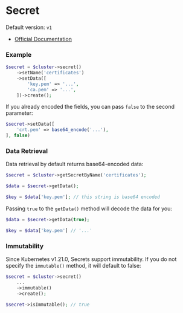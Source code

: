 # Secret

Default version: `v1`

* [Official Documentation](https://kubernetes.io/docs/concepts/configuration/secret/)

### Example

```php
$secret = $cluster->secret()
    ->setName('certificates')
    ->setData([
        'key.pem' => '...',
        'ca.pem' => '...',
    ])->create();
```

If you already encoded the fields, you can pass `false` to the second parameter:

```php
$secret->setData([
    'crt.pem' => base64_encode('...'),
], false)
```

### Data Retrieval

Data retrieval by default returns base64-encoded data:

```php
$secret = $cluster->getSecretByName('certificates');

$data = $secret->getData();

$key = $data['key.pem']; // this string is base64 encoded
```

Passing `true` to the `getData()` method will decode the data for you:

```php
$data = $secret->getData(true);

$key = $data['key.pem'] // '...'
```

### Immutability

Since Kubernetes v1.21.0, Secrets support immutability. If you do not specify the `immutable()` method, it will default to false:

```php
$secret = $cluster->secret()
    ...
    ->immutable()
    ->create();

$secret->isImmutable(); // true
```

